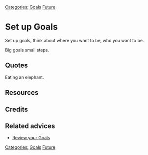 [Categories:](../Categories/index.md) [Goals](../Categories/Goals.md) [Future](../Categories/Future.md)
# Set up Goals

Set up goals, think about where you want to be, who you want to be.

Big goals small steps.

## Quotes

Eating an elephant.

## Resources

## Credits

## Related advices

- [Review your Goals](../Review%20your%20Goals)

[Categories:](../Categories/index.md) [Goals](../Categories/Goals.md) [Future](../Categories/Future.md)
